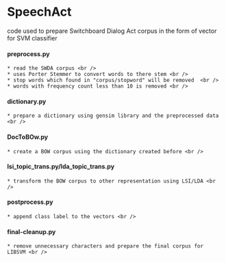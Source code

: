 # SpeechAct
code used to prepare Switchboard Dialog Act corpus in the form of vector for SVM classifier

#### preprocess.py <br />
    * read the SWDA corpus <br />
    * uses Porter Stemmer to convert words to there stem <br />
    * stop words which found in "corpus/stopword" will be removed  <br />
    * words with frequency count less than 10 is removed <br />
#### dictionary.py <br />
    * prepare a dictionary using gensim library and the preprocessed data <br />
#### DocToBOw.py <br />
    * create a BOW corpus using the dictionary created before <br />
#### lsi_topic_trans.py/lda_topic_trans.py <br />
    * transform the BOW corpus to other representation using LSI/LDA <br />
#### postprocess.py <br />
    * append class label to the vectors <br />
#### final-cleanup.py <br />
    * remove unnecessary characters and prepare the final corpus for LIBSVM <br />
